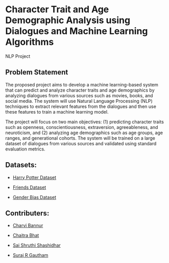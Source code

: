 # Character Trait and Age Demographic Analysis using Dialogues and Machine Learning Algorithms
 NLP Project

## Problem Statement
The proposed project aims to develop a machine learning-based system that can predict and analyze character traits and age demographics by analyzing dialogues from various sources such as movies, books, and social media. The system will use Natural Language Processing (NLP) techniques to extract relevant features from the dialogues and then use these features to train a machine learning model.

The project will focus on two main objectives: (1) predicting character traits such as openness, conscientiousness, extraversion, agreeableness, and neuroticism, and (2) analyzing age demographics such as age groups, age ranges, and generational cohorts. The system will be trained on a large dataset of dialogues from various sources and validated using standard evaluation metrics.

## Datasets:

* [Harry Potter Dataset](https://www.kaggle.com/datasets/gulsahdemiryurek/harry-potter-dataset?select=Harry+Potter+1.csv)

* [Friends Dataset]()

* [Gender Bias Dataset](https://docs.google.com/spreadsheets/d/1nfCE-9ysFUnA8fIGXc4raYqp2vPOJh4Cct609AHxVwo/edit?usp=sharing)

## Contributers:

* [Charvi Bannur](https://github.com/charvibannur)

* [Chaitra Bhat](https://github.com/Chaitra-Bhat383)

* [Sai Shruthi Shashidhar]()

* [Suraj R Gautham]()
